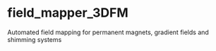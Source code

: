 # field_mapper_3DFM
Automated field mapping for permanent magnets, gradient fields and shimming systems
